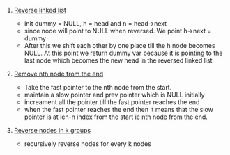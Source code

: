 1. [Reverse linked list](https://leetcode.com/problems/reverse-linked-list/submissions/)

   - init dummy = NULL, h = head and n = head->next
   - since node will point to NULL when reversed. We point h->next = dummy
   - After this we shift each other by one place till the h node becomes NULL. At this point we return dummy var because it is pointing to the last node which becomes the new head in the reversed linked list

2. [Remove nth node from the end](https://leetcode.com/problems/remove-nth-node-from-end-of-list/)

   - Take the fast pointer to the nth node from the start.
   - maintain a slow pointer and prev pointer which is NULL initially
   - increament all the pointer till the fast pointer reaches the end
   - when the fast pointer reaches the end then it means that the slow pointer is at len-n index from the start ie nth node from the end.

3. [Reverse nodes in k groups](https://leetcode.com/problems/reverse-nodes-in-k-group/)

   - recursively reverse nodes for every k nodes

